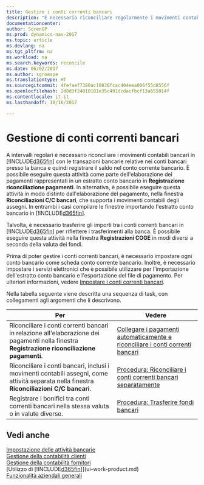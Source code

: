 ```yaml
---
title: Gestire i conti correnti bancari
description: "È necessario riconciliare regolarmente i movimenti contabili bancari in Dynamics NAV con le transazioni bancarie correlate nei conti bancari."
documentationcenter: 
author: SorenGP
ms.prod: dynamics-nav-2017
ms.topic: article
ms.devlang: na
ms.tgt_pltfrm: na
ms.workload: na
ms.search.keywords: reconcile
ms.date: 06/02/2017
ms.author: sgroespe
ms.translationtype: HT
ms.sourcegitcommit: 4fefaef7380ac10836fcac404eea006f55d8556f
ms.openlocfilehash: 2d8d3f24010181e35c491dcdacfbcf13a655014f
ms.contentlocale: it-it
ms.lasthandoff: 10/16/2017

---
```

# <a name="managing-bank-accounts"></a>Gestione di conti correnti bancari
A intervalli regolari è necessario riconciliare i movimenti contabili bancari in [!INCLUDE[d365fin](includes/d365fin_md.md)] con le transazioni bancarie relative nei conti bancari presso la banca e quindi registrare il saldo nel conto corrente bancario. È possibile eseguire questa attività come parte dell'elaborazione dei pagamenti rappresentati in un estratto conto bancario in **Registrazione riconciliazione pagamenti**. In alternativa, è possibile eseguire questa attività in modo distinto dall'elaborazione del pagamento, nella finestra **Riconciliazioni C/C bancari**, che supporta i movimenti contabili degli assegni. In entrambi i casi compilare le finestre importando l'estratto conto bancario in [!INCLUDE[d365fin](includes/d365fin_md.md)].

Talvolta, è necessario trasferire gli importi tra i conti correnti bancari in [!INCLUDE[d365fin](includes/d365fin_md.md)] per riflettere i trasferimenti alla banca. È possibile eseguire questa attività nella finestra **Registrazioni COGE** in modi diversi a seconda della valuta dei fondi.

Prima di poter gestire i conti correnti bancari, è necessario impostare ogni conto bancario come scheda conto corrente bancario. Inoltre, è necessario impostare i servizi elettronici che è possibile utilizzare per l'importazione dell'estratto conto bancario e l'esportazione del file di pagamento. Per ulteriori informazioni, vedere [Impostare i conti correnti bancari](bank-setup-banking.md).

Nella tabella seguente viene descritta una sequenza di task, con collegamenti agli argomenti che li descrivono.

| Per | Vedere |
| --- | --- |
| Riconciliare i conti correnti bancari in relazione all'elaborazione dei pagamenti nella finestra **Registrazione riconciliazione pagamenti**. |[Collegare i pagamenti automaticamente e riconciliare i conti correnti bancari](receivables-apply-payments-auto-reconcile-bank-accounts.md) |
| Riconciliare i conti bancari, inclusi i movimenti contabili assegni, come attività separata nella finestra **Riconciliazioni C/C bancari**. |[Procedura: Riconciliare i conti correnti bancari separatamente](bank-how-reconcile-bank-accounts-separately.md) |
| Registrare i bonifici tra conti correnti bancari nella stessa valuta o in valute diverse. |[Procedura: Trasferire fondi bancari](bank-how-transfer-bank-funds.md) |

## <a name="see-also"></a>Vedi anche
[Impostazione delle attività bancarie](bank-setup-banking.md)  
[Gestione della contabilità clienti](receivables-manage-receivables.md)  
[Gestione della contabilità fornitori](payables-manage-payables.md)    
[Utilizzo di [!INCLUDE[d365fin](includes/d365fin_md.md)]](ui-work-product.md)  
[Funzionalità aziendali generali](ui-across-business-areas.md)  

